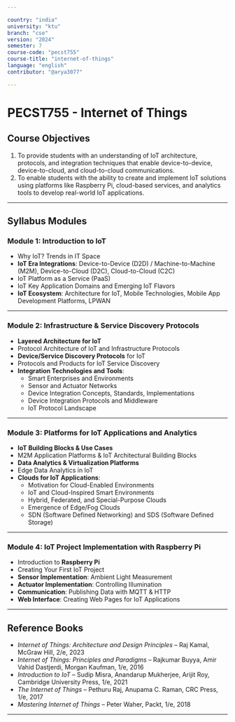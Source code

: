 ```yaml
---

country: "india"
university: "ktu"
branch: "cse"
version: "2024"
semester: 7
course-code: "pecst755"
course-title: "internet-of-things"
language: "english"
contributor: "@arya3077"

---
```


# PECST755 - Internet of Things

## Course Objectives

1. To provide students with an understanding of IoT architecture, protocols, and integration techniques that enable device-to-device, device-to-cloud, and cloud-to-cloud communications.  
2. To enable students with the ability to create and implement IoT solutions using platforms like Raspberry Pi, cloud-based services, and analytics tools to develop real-world IoT applications.  

---

## Syllabus Modules

### Module 1: Introduction to IoT 

- Why IoT? Trends in IT Space  
- **IoT Era Integrations**: Device-to-Device (D2D) / Machine-to-Machine (M2M), Device-to-Cloud (D2C), Cloud-to-Cloud (C2C)  
- IoT Platform as a Service (PaaS)  
- IoT Key Application Domains and Emerging IoT Flavors  
- **IoT Ecosystem**: Architecture for IoT, Mobile Technologies, Mobile App Development Platforms, LPWAN  

---

### Module 2: Infrastructure & Service Discovery Protocols 

- **Layered Architecture for IoT**  
- Protocol Architecture of IoT and Infrastructure Protocols  
- **Device/Service Discovery Protocols** for IoT  
- Protocols and Products for IoT Service Discovery  
- **Integration Technologies and Tools**:  
  - Smart Enterprises and Environments  
  - Sensor and Actuator Networks  
  - Device Integration Concepts, Standards, Implementations  
  - Device Integration Protocols and Middleware  
  - IoT Protocol Landscape  

---

### Module 3: Platforms for IoT Applications and Analytics 

- **IoT Building Blocks & Use Cases**  
- M2M Application Platforms & IoT Architectural Building Blocks  
- **Data Analytics & Virtualization Platforms**  
- Edge Data Analytics in IoT  
- **Clouds for IoT Applications**:  
  - Motivation for Cloud-Enabled Environments  
  - IoT and Cloud-Inspired Smart Environments  
  - Hybrid, Federated, and Special-Purpose Clouds  
  - Emergence of Edge/Fog Clouds  
  - SDN (Software Defined Networking) and SDS (Software Defined Storage)  

---

### Module 4: IoT Project Implementation with Raspberry Pi

- Introduction to **Raspberry Pi**  
- Creating Your First IoT Project  
- **Sensor Implementation**: Ambient Light Measurement  
- **Actuator Implementation**: Controlling Illumination  
- **Communication**: Publishing Data with MQTT & HTTP  
- **Web Interface**: Creating Web Pages for IoT Applications  

---

## Reference Books

- *Internet of Things: Architecture and Design Principles* – Raj Kamal, McGraw Hill, 2/e, 2023  
- *Internet of Things: Principles and Paradigms* – Rajkumar Buyya, Amir Vahid Dastjerdi, Morgan Kaufman, 1/e, 2016  
- *Introduction to IoT* – Sudip Misra, Anandarup Mukherjee, Arijit Roy, Cambridge University Press, 1/e, 2021  
- *The Internet of Things* – Pethuru Raj, Anupama C. Raman, CRC Press, 1/e, 2017  
- *Mastering Internet of Things* – Peter Waher, Packt, 1/e, 2018  

---

